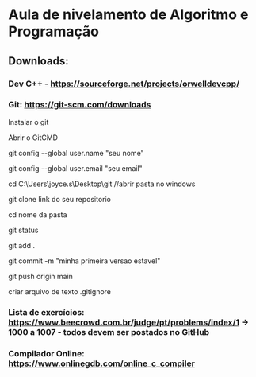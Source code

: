# Aula de nivelamento de Algoritmo e Programação
## Downloads:
### Dev C++ - https://sourceforge.net/projects/orwelldevcpp/
### Git: https://git-scm.com/downloads

Instalar o git

Abrir o GitCMD

git config --global user.name "seu nome"

git config --global user.email "seu email"

cd C:\Users\joyce.s\Desktop\git //abrir pasta no windows

git clone link do seu repositorio

cd nome da pasta

git status

git add .

git commit -m "minha primeira versao estavel"

git push origin main

criar arquivo de texto .gitignore


### Lista de exercícios: https://www.beecrowd.com.br/judge/pt/problems/index/1 -> 1000 a 1007 - todos devem ser postados no GitHub
### Compilador Online: https://www.onlinegdb.com/online_c_compiler
